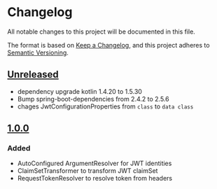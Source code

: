 # Changelog

All notable changes to this project will be documented in this file.

The format is based on [Keep a Changelog](https://keepachangelog.com/en/1.0.0/), and this project adheres
to [Semantic Versioning](https://semver.org/spec/v2.0.0.html).

## [Unreleased]

- dependency upgrade kotlin 1.4.20 to 1.5.30
- Bump spring-boot-dependencies from 2.4.2 to 2.5.6
- chages JwtConfigurationProperties from ```class``` to ```data class```

## [1.0.0]

### Added

- AutoConfigured ArgumentResolver for JWT identities
- ClaimSetTransformer to transform JWT claimSet
- RequestTokenResolver to resolve token from headers

[unreleased]: https://github.com/hndrs/jwt-auth-spring-boot-starter/compare/v1.0.0...HEAD

[1.0.0]: https://github.com/hndrs/jwt-auth-spring-boot-starter/compare/a9b56be382ab065e05c602815dba1d77536f6595...v1.0.0
